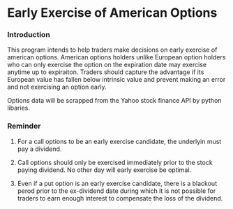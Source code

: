 # Early Exercise of American Options

### Introduction

This program intends to help traders make decisions on early exercise of american options. American options holders unlike European option holders who can only exercise the option on the expiration date may exercise anytime up to expiraiton. Traders should capture the advantage if its European value has fallen below intrinsic value and prevent making an error and not exercising an option early.

Options data will be scrapped from the Yahoo stock finance API by python libaries.

### Reminder

1. For a call options to be an early exercise candidate, the underlyin must pay a dividend.

2. Call options should only be exercised immediately prior to the stock paying dividend. No other day will early exercise be optimal.

3. Even if a put option is an early exercise candidate, there is a blackout perod prior to the ex-dividend date during which it is not possible for traders to earn enough interest to compensate the loss of the dividend.

